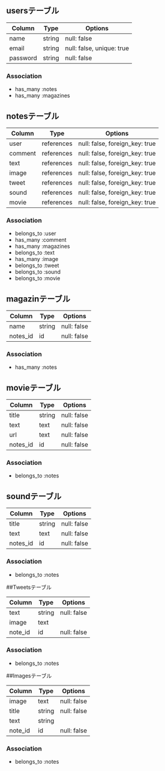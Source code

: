 ## usersテーブル

|Column|Type|Options|
|------|----|-------|
|name|string|null: false|
|email|string|null: false, unique: true|
|password|string|null: false|

### Association
- has_many :notes
- has_many :magazines


## notesテーブル

|Column|Type|Options|
|------|----|-------|
|user|references|null: false, foreign_key: true|
|comment|references|null: false, foreign_key: true|
|text|references|null: false, foreign_key: true|
|image|references|null: false, foreign_key: true|
|tweet|references|null: false, foreign_key: true|
|sound|references|null: false, foreign_key: true|
|movie|references|null: false, foreign_key: true|

### Association
- belongs_to :user
- has_many :comment
- has_many :magazines
- belongs_to :text
- has_many :image
- belongs_to :tweet
- belongs_to :sound
- belongs_to :movie

## magazinテーブル

|Column|Type|Options|
|------|----|-------|
|name|string|null: false|
|notes_id|id|null: false|

### Association
- has_many :notes

## movieテーブル

|Column|Type|Options|
|------|----|-------|
|title|string|null: false|
|text|text|null: false|
|url|text|null: false|
|notes_id|id|null: false|

### Association
- belongs_to :notes

## soundテーブル

|Column|Type|Options|
|------|----|-------|
|title|string|null: false|
|text|text|null: false|
|notes_id|id|null: false|

### Association
- belongs_to :notes

##Tweetsテーブル

|Column|Type|Options|
|------|----|-------|
|text|string|null: false|
|image|text|
|note_id|id|null: false|

### Association
- belongs_to :notes

##Imagesテーブル

|Column|Type|Options|
|------|----|-------|
|image|text|null: false|
|title|string|null: false|
|text|string|
|note_id|id|null: false|

### Association
- belongs_to :notes
